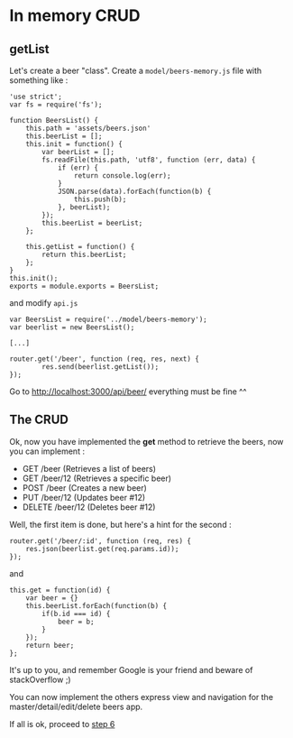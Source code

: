 # In memory CRUD

## getList

Let's create a beer "class". Create a `model/beers-memory.js` file with something like : 

    'use strict';
    var fs = require('fs');
    
    function BeersList() {
        this.path = 'assets/beers.json'
        this.beerList = [];
        this.init = function() {
            var beerList = [];
            fs.readFile(this.path, 'utf8', function (err, data) {
                if (err) {
                    return console.log(err);
                }
                JSON.parse(data).forEach(function(b) {
                    this.push(b);
                }, beerList);
            });
            this.beerList = beerList;
        };
        
        this.getList = function() {
            return this.beerList;
        };
    }
    this.init();
    exports = module.exports = BeersList;
    
and modify `api.js`

    var BeersList = require('../model/beers-memory');
    var beerlist = new BeersList();
    
    [...]
    
    router.get('/beer', function (req, res, next) {
            res.send(beerlist.getList());
    });
    
Go to [http://localhost:3000/api/beer/](http://localhost:3000/api/beer/) everything must be fine ^^

## The CRUD

Ok, now you have implemented the **get** method to retrieve the beers, now you can implement : 

- GET /beer (Retrieves a list of beers)
- GET /beer/12 (Retrieves a specific beer)
- POST /beer (Creates a new beer)
- PUT /beer/12 (Updates beer #12)
- DELETE /beer/12 (Deletes beer #12)
   
Well, the first item is done, but here's a hint for the second : 

    router.get('/beer/:id', function (req, res) {
        res.json(beerlist.get(req.params.id));
    });
        
and

    this.get = function(id) {
        var beer = {}
        this.beerList.forEach(function(b) {
            if(b.id === id) {
                beer = b;
            }
        });
        return beer;
    };
    
It's up to you, and remember Google is your friend and beware of stackOverflow ;)

You can now implement the others express view and navigation for the master/detail/edit/delete beers app.

If all is ok, proceed to [step 6](step6.md)